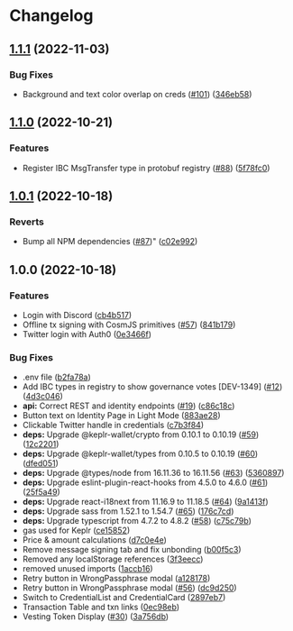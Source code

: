 # Changelog

## [1.1.1](https://github.com/cheqd/wallet/compare/1.1.0...1.1.1) (2022-11-03)


### Bug Fixes

* Background and text color overlap on creds ([#101](https://github.com/cheqd/wallet/issues/101)) ([346eb58](https://github.com/cheqd/wallet/commit/346eb58179bbc1197a27317febbb5087f93d8db7))

## [1.1.0](https://github.com/cheqd/wallet/compare/1.0.1...1.1.0) (2022-10-21)


### Features

* Register IBC MsgTransfer type in protobuf registry ([#88](https://github.com/cheqd/wallet/issues/88)) ([5f78fc0](https://github.com/cheqd/wallet/commit/5f78fc0937ca58ab0ecc8dae99d8a20c57881d61))

## [1.0.1](https://github.com/cheqd/wallet/compare/1.0.0...1.0.1) (2022-10-18)


### Reverts

* Bump all NPM dependencies ([#87](https://github.com/cheqd/wallet/issues/87))" ([c02e992](https://github.com/cheqd/wallet/commit/c02e9923d5209c71c4ef28172eea4370f5cdf443))

## 1.0.0 (2022-10-18)


### Features

* Login with Discord ([cb4b517](https://github.com/cheqd/wallet/commit/cb4b517f6827659c24b3636e134f35458f9322f3))
* Offline tx signing with CosmJS primitives ([#57](https://github.com/cheqd/wallet/issues/57)) ([841b179](https://github.com/cheqd/wallet/commit/841b17985e7cdb07aa7301659bfd08147fe77fef))
* Twitter login with Auth0 ([0e3466f](https://github.com/cheqd/wallet/commit/0e3466f79c11879b637e64e773c0cca94b1e9836))


### Bug Fixes

* .env file ([b2fa78a](https://github.com/cheqd/wallet/commit/b2fa78aebc2fb7e25c852e9d578a449bf3a03c05))
* Add IBC types in registry to show governance votes [DEV-1349] ([#12](https://github.com/cheqd/wallet/issues/12)) ([4d3c046](https://github.com/cheqd/wallet/commit/4d3c0466be9e8196cd96a9ef2f10bcd7eebf17c8))
* **api:** Correct REST and identity endpoints ([#19](https://github.com/cheqd/wallet/issues/19)) ([c86c18c](https://github.com/cheqd/wallet/commit/c86c18c9edc3f9c92ba056ed054d8203c7fd3e66))
* Button text on Identity Page in Light Mode ([883ae28](https://github.com/cheqd/wallet/commit/883ae280be1036ade69ebc7d8b12f960e5283ae0))
* Clickable Twitter handle in credentials ([c7b3f84](https://github.com/cheqd/wallet/commit/c7b3f843d0f02670e043243fe81a5c0e1a52dd69))
* **deps:** Upgrade @keplr-wallet/crypto from 0.10.1 to 0.10.19 ([#59](https://github.com/cheqd/wallet/issues/59)) ([12c2201](https://github.com/cheqd/wallet/commit/12c22016c6ad2a7e1c8c4f379b852ff7ede04533))
* **deps:** Upgrade @keplr-wallet/types from 0.10.5 to 0.10.19 ([#60](https://github.com/cheqd/wallet/issues/60)) ([dfed051](https://github.com/cheqd/wallet/commit/dfed05152cfbf79c2b164e6494e23db839c619b6))
* **deps:** Upgrade @types/node from 16.11.36 to 16.11.56 ([#63](https://github.com/cheqd/wallet/issues/63)) ([5360897](https://github.com/cheqd/wallet/commit/53608974cde4ee24dd0280ac86d42f1cb90b054c))
* **deps:** Upgrade eslint-plugin-react-hooks from 4.5.0 to 4.6.0 ([#61](https://github.com/cheqd/wallet/issues/61)) ([25f5a49](https://github.com/cheqd/wallet/commit/25f5a49c124b93c948f7250839cfb6720b542c74))
* **deps:** Upgrade react-i18next from 11.16.9 to 11.18.5 ([#64](https://github.com/cheqd/wallet/issues/64)) ([9a1413f](https://github.com/cheqd/wallet/commit/9a1413fad6c201144021ab6f9e4c8732254a6757))
* **deps:** Upgrade sass from 1.52.1 to 1.54.7 ([#65](https://github.com/cheqd/wallet/issues/65)) ([176c7cd](https://github.com/cheqd/wallet/commit/176c7cd885130a8530665063eab5bc4541943bed))
* **deps:** Upgrade typescript from 4.7.2 to 4.8.2 ([#58](https://github.com/cheqd/wallet/issues/58)) ([c75c79b](https://github.com/cheqd/wallet/commit/c75c79b43eb9b92797a0e6e2dffb9cfb60939ef3))
* gas used for Keplr ([ce15852](https://github.com/cheqd/wallet/commit/ce1585285afac2a1d9e192db66e2ed04162f1e11))
* Price & amount calculations ([d7c0e4e](https://github.com/cheqd/wallet/commit/d7c0e4e94b353275777979305223551320dd7142))
* Remove message signing tab and fix unbonding ([b00f5c3](https://github.com/cheqd/wallet/commit/b00f5c351899289f79320f1c14cb71c2dc626096))
* Removed any localStorage references ([3f3eecc](https://github.com/cheqd/wallet/commit/3f3eecc0152fb976ec103391b1b668685e5e3353))
* removed unused imports ([1accb16](https://github.com/cheqd/wallet/commit/1accb16ce04f2fbace2dd3824987caf34b18750d))
* Retry button in WrongPassphrase modal ([a128178](https://github.com/cheqd/wallet/commit/a12817844f5682eb67b8d2ed4e6f37b6346f5d80))
* Retry button in WrongPassphrase modal ([#56](https://github.com/cheqd/wallet/issues/56)) ([dc9d250](https://github.com/cheqd/wallet/commit/dc9d250dd2a1839506d50d709dc773cf379488f2))
* Switch to CredentialList and CredentialCard ([2897eb7](https://github.com/cheqd/wallet/commit/2897eb71d8bf9de70439ae49b0c1006623edee73))
* Transaction Table and txn links ([0ec98eb](https://github.com/cheqd/wallet/commit/0ec98ebdd0819d6599aaf68a8d0b5b6d2198ad53))
* Vesting Token Display ([#30](https://github.com/cheqd/wallet/issues/30)) ([3a756db](https://github.com/cheqd/wallet/commit/3a756dbd627819e2a8b3f9b661e691f36ba0d407))
